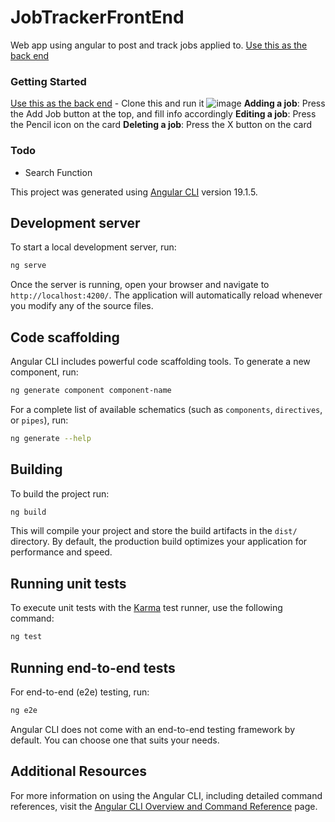 # JobTrackerFrontEnd

Web app using angular to post and track jobs applied to. [Use this as the back end](https://github.com/anguschum99/JobTracker-Backend)

### Getting Started
[Use this as the back end](https://github.com/anguschum99/JobTracker-Backend) - Clone this and run it
![image](https://github.com/user-attachments/assets/4b5998ba-0857-4fc7-a75f-084c08f2f5eb)
**Adding a job**: Press the Add Job button at the top, and fill info accordingly
**Editing a job**: Press the Pencil icon on the card
**Deleting a job**: Press the X button on the card

### Todo
- Search Function





This project was generated using [Angular CLI](https://github.com/angular/angular-cli) version 19.1.5.


## Development server

To start a local development server, run:

```bash
ng serve
```

Once the server is running, open your browser and navigate to `http://localhost:4200/`. The application will automatically reload whenever you modify any of the source files.

## Code scaffolding

Angular CLI includes powerful code scaffolding tools. To generate a new component, run:

```bash
ng generate component component-name
```

For a complete list of available schematics (such as `components`, `directives`, or `pipes`), run:

```bash
ng generate --help
```

## Building

To build the project run:

```bash
ng build
```

This will compile your project and store the build artifacts in the `dist/` directory. By default, the production build optimizes your application for performance and speed.

## Running unit tests

To execute unit tests with the [Karma](https://karma-runner.github.io) test runner, use the following command:

```bash
ng test
```

## Running end-to-end tests

For end-to-end (e2e) testing, run:

```bash
ng e2e
```

Angular CLI does not come with an end-to-end testing framework by default. You can choose one that suits your needs.

## Additional Resources

For more information on using the Angular CLI, including detailed command references, visit the [Angular CLI Overview and Command Reference](https://angular.dev/tools/cli) page.
